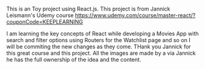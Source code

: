 This is an Toy project using React.js. This project is from Jannick Leismann's Udemy course https://www.udemy.com/course/master-react/?couponCode=KEEPLEARNING

I am learning the key concepts of React while developing a Movies App with search and filter options using Routers for the Watchlist page and so on I will be commiting the new changes as they come. THank you Jannick for this great course and this project. All the images are made by a via Jannick he has the full ownership of the idea and the content.
